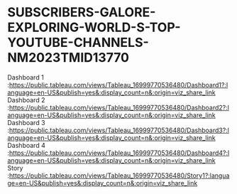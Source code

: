 # SUBSCRIBERS-GALORE-EXPLORING-WORLD-S-TOP-YOUTUBE-CHANNELS-NM2023TMID13770
Dashboard 1 :https://public.tableau.com/views/Tableau_16999770536480/Dashboard1?:language=en-US&publish=yes&:display_count=n&:origin=viz_share_link
Dashboard 2 :https://public.tableau.com/views/Tableau_16999770536480/Dashboard2?:language=en-US&publish=yes&:display_count=n&:origin=viz_share_link
Dashboard 3 :https://public.tableau.com/views/Tableau_16999770536480/Dashboard3?:language=en-US&publish=yes&:display_count=n&:origin=viz_share_link
Dashboard 4 :https://public.tableau.com/views/Tableau_16999770536480/Dashboard4?:language=en-US&publish=yes&:display_count=n&:origin=viz_share_link
Story :https://public.tableau.com/views/Tableau_16999770536480/Story1?:language=en-US&publish=yes&:display_count=n&:origin=viz_share_link
